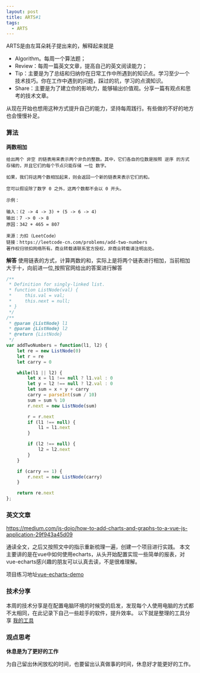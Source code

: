 ```yaml
---
layout: post
title: ARTS#1
tags: 
  - ARTS
---
```


ARTS是由左耳朵耗子提出来的，解释起来就是

* Algorithm。每周一个算法题；
* Review：每周一篇英文文章，提高自己的英文阅读能力；
* Tip：主要是为了总结和归纳你在日常工作中所遇到的知识点。学习至少一个技术技巧。你在工作中遇到的问题，踩过的坑，学习的点滴知识。
* Share：主要是为了建立你的影响力，能够输出价值观。分享一篇有观点和思考的技术文章。

从现在开始也想用这种方式提升自己的能力，坚持每周践行。有些做的不好的地方也会慢慢补足。

### 算法

**两数相加**

```
给出两个 非空 的链表用来表示两个非负的整数。其中，它们各自的位数是按照 逆序 的方式存储的，并且它们的每个节点只能存储 一位 数字。

如果，我们将这两个数相加起来，则会返回一个新的链表来表示它们的和。

您可以假设除了数字 0 之外，这两个数都不会以 0 开头。

示例：

输入：(2 -> 4 -> 3) + (5 -> 6 -> 4)
输出：7 -> 0 -> 8
原因：342 + 465 = 807

来源：力扣（LeetCode）
链接：https://leetcode-cn.com/problems/add-two-numbers
著作权归领扣网络所有。商业转载请联系官方授权，非商业转载请注明出处。
```

**解答**
使用链表的方式，计算两数的和，实际上是将两个链表进行相加，当前相加大于十，向前进一位,按照官网给出的答案进行解答

```js
/**
 * Definition for singly-linked list.
 * function ListNode(val) {
 *     this.val = val;
 *     this.next = null;
 * }
 */
/**
 * @param {ListNode} l1
 * @param {ListNode} l2
 * @return {ListNode}
 */
var addTwoNumbers = function(l1, l2) {
    let re = new ListNode(0)
	let r = re
	let carry = 0

	while(l1 || l2) {
		let x = l1 !== null ? l1.val : 0
		let y = l2 !== null ? l2.val : 0
		let sum = x + y + carry
		carry = parseInt(sum / 10)
		sum = sum % 10
		r.next = new ListNode(sum)

		r = r.next
		if (l1 !== null) {
			l1 = l1.next
		}

		if (l2 !== null) {
			l2 = l2.next
		}
	}

	if (carry == 1) {
		r.next = new ListNode(carry)
	}

	return re.next
};
```

### 英文文章

https://medium.com/js-dojo/how-to-add-charts-and-graphs-to-a-vue-js-application-29f943a45d09

通读全文，之后又按照文中的指示重新梳理一遍，创建一个项目进行实践。
本文主要讲的是在vue中如何使用echarts，从头开始配置实现一些简单的报表，对vue-echarts感兴趣的朋友可以认真去读，不是很难理解。

项目练习地址[vue-echarts-demo](https://github.com/oneMoreTime1357/vue-echarts-demo)

### 技术分享

本周的技术分享是在配置电脑环境的时候受的启发，发现每个人使用电脑的方式都不太相同，在此记录下自己一些趁手的软件，提升效率。
以下就是整理的工具分享
[我的工具](http://yikeshu.me/2019/06/16/my-tools/)


### 观点思考

**休息是为了更好的工作**

为自己留出休闲放松的时间，也要留出认真做事的时间，休息好才能更好的工作。
